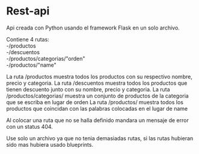 # Rest-api

Api creada con Python usando el framework Flask en un solo archivo. 

Contiene 4 rutas:   
    -/productos  
    -/descuentos  
    -/productos/categorias/"orden"    
    -/productos/"name"    
    
  La ruta /productos muestra todos los productos con su respectivo nombre, precio y categoria.
  La ruta /descuentos muestra todos los productos que tienen descuento junto con su nombre, precio y categoria.
  La ruta /productos/categorias/<orden> muestra un conjunto de productos de la categoria que se escriba en lugar de orden
  La ruta /productos/<name> muestra todos los productos que coincidan con las palabras colocadas en el lugar de name
  
  Al colocar una ruta que no se halla definido mandara un mensaje de error con un status 404.
  
  Use solo un archivo ya que no tenia demasiadas rutas, si las rutas hubieran sido mas hubiera usado blueprints. 
